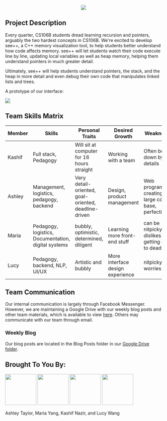 <p align="center">
<img  src="https://github.com/StanfordCS194/Ashley-Taylor-Kashif-Nazir-Lucy-Wang-Maria-Yang/blob/master/docs/img/logo.png"/>
  </p>

## Project Description
Every quarter, CS106B students dread learning recursion and pointers, arguably the two hardest concepts in CS106B. We're excited to develop see++, a C++ memory visualization tool, to help students better understand how code affects memory. see++ will let students watch their code execute line by line, updating local variables as well as heap memory, helping them understand pointers in much greater detail.

Ultimately, see++ will help students understand pointers, the stack, and the heap in more detail and even debug their own code that manipulates linked lists and trees.

A prototype of our interface:

<img src="https://github.com/StanfordCS194/Ashley-Taylor-Kashif-Nazir-Lucy-Wang-Maria-Yang/blob/master/docs/img/spp_mockup_v0.png"  />

## Team Skills Matrix
| Member        | Skills        | Personal Traits | Desired Growth | Weaknesses | Hat |
| ------------- | ------------- |  -------------- | -------------- | ---------- |  ---------- |
| Kashif | Full stack, Pedagogy | Will sit at computer for 16 hours straight | Working with a team | Often bogged down by details | Black|
| Ashley        | Management, logistics, pedagogy, backend   | Very detail-oriented, goal-oriented, deadline-driven | Design, product management | Web programming, creating a large code base, perfectionist | Green |
| Maria         | Pedagogy, logistics, Documentation, digital systems | bubbly, optimistic, determined, diligent | Learning more front-end stuff | can be nitpicky, dislikes getting close to deadlines | Yellow |
| Lucy          | Pedagogy, backend, NLP, UI/UX        |  Artistic and bubbly| More interface design experience | nitpicky, worries a lot| Red |

## Team Communication

Our internal communication is largely through Facebook Messenger. However, we are maintaining a Google Drive with our weekly blog posts and other team materials, which is available to view [here](https://drive.google.com/open?id=1bVMzrTyTeiJjy37oXOonQ54kb6bK7iqm). Others may communicate with our team through email.

### Weekly Blog
Our blog posts are located in the Blog Posts folder in our [Google Drive folder](https://drive.google.com/open?id=1bVMzrTyTeiJjy37oXOonQ54kb6bK7iqm).

## Brought To You By:
<img src="https://github.com/StanfordCS194/Ashley-Taylor-Kashif-Nazir-Lucy-Wang-Maria-Yang/blob/master/docs/img/ashley.jpg" width="100" height="100" /> <img src="https://github.com/StanfordCS194/Ashley-Taylor-Kashif-Nazir-Lucy-Wang-Maria-Yang/blob/master/docs/img/maria.jpeg" width="100" height="100" /> <img src="https://github.com/StanfordCS194/Ashley-Taylor-Kashif-Nazir-Lucy-Wang-Maria-Yang/blob/master/docs/img/kashif.jpg" width="100" height="100" /> <img src="https://github.com/StanfordCS194/Ashley-Taylor-Kashif-Nazir-Lucy-Wang-Maria-Yang/blob/master/docs/img/lucy.jpeg" width="100" height="100" />

Ashley Taylor, Maria Yang, Kashif Nazir, and Lucy Wang
